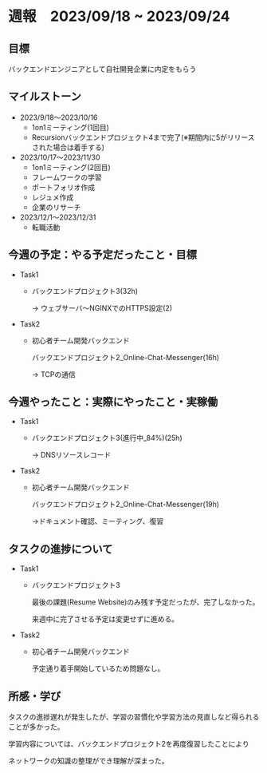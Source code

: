 # 週報　2023/09/18 ~ 2023/09/24

## 目標
バックエンドエンジニアとして自社開発企業に内定をもらう

## マイルストーン
- 2023/9/18〜2023/10/16
    - 1on1ミーティング(1回目)
    - Recursionバックエンドプロジェクト4まで完了(※期間内に5がリリースされた場合は着手する)
- 2023/10/17〜2023/11/30
    - 1on1ミーティング(2回目)
    - フレームワークの学習
    - ポートフォリオ作成
    - レジュメ作成
    - 企業のリサーチ
- 2023/12/1〜2023/12/31
    - 転職活動

## 今週の予定：やる予定だったこと・目標
- Task1
    - バックエンドプロジェクト3(32h)

        → ウェブサーバ〜NGINXでのHTTPS設定(2)
- Task2
    - 初心者チーム開発バックエンド

        バックエンドプロジェクト2_Online-Chat-Messenger(16h)
        
        → TCPの通信

## 今週やったこと：実際にやったこと・実稼働
- Task1
    - バックエンドプロジェクト3(進行中_84%)(25h)
    
        → DNSリソースレコード
- Task2
    - 初心者チーム開発バックエンド

        バックエンドプロジェクト2_Online-Chat-Messenger(19h)

        →ドキュメント確認、ミーティング、復習

## タスクの進捗について
- Task1
    - バックエンドプロジェクト3
    
        最後の課題(Resume Website)のみ残す予定だったが、完了しなかった。

        来週中に完了させる予定は変更せずに進める。

- Task2
    - 初心者チーム開発バックエンド

        予定通り着手開始しているため問題なし。
    
## 所感・学び
タスクの進捗遅れが発生したが、学習の習慣化や学習方法の見直しなど得られることが多かった。

学習内容については、バックエンドプロジェクト2を再度復習したことにより

ネットワークの知識の整理ができ理解が深まった。

